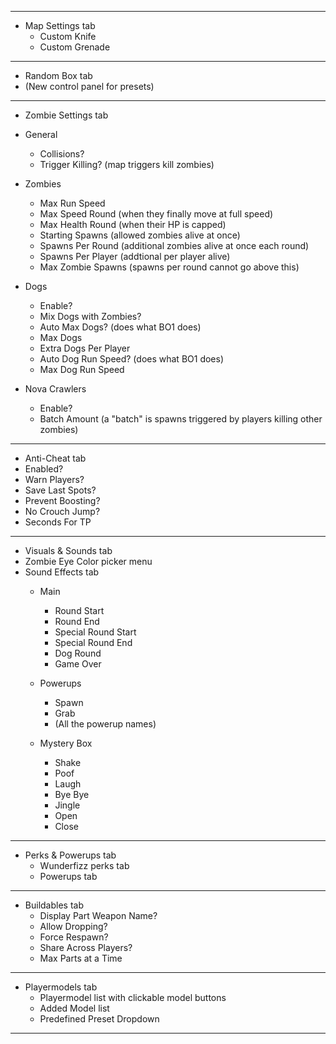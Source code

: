 ______________
* Map Settings tab
   * Custom Knife
   * Custom Grenade
   
______________
* Random Box tab
 * (New control panel for presets)
 
______________
* Zombie Settings tab
 * General 
	* Collisions?
	* Trigger Killing? (map triggers kill zombies)
  
 * Zombies
	* Max Run Speed
	* Max Speed Round (when they finally move at full speed)
	* Max Health Round (when their HP is capped)
	* Starting Spawns (allowed zombies alive at once)
	* Spawns Per Round (additional zombies alive at once each round)
	* Spawns Per Player (addtional per player alive)
	* Max Zombie Spawns (spawns per round cannot go above this)
	
 * Dogs
	* Enable?
	* Mix Dogs with Zombies?
	* Auto Max Dogs? (does what BO1 does)
	* Max Dogs 
	* Extra Dogs Per Player
	* Auto Dog Run Speed? (does what BO1 does)
	* Max Dog Run Speed
 
 * Nova Crawlers
	* Enable?
	* Batch Amount (a "batch" is spawns triggered by players killing other zombies)
______________
* Anti-Cheat tab
 * Enabled?
 * Warn Players?
 * Save Last Spots?
 * Prevent Boosting?
 * No Crouch Jump?
 * Seconds For TP
______________   
* Visuals & Sounds tab
 * Zombie Eye Color picker menu
 * Sound Effects tab
	* Main 
	   * Round Start
	   * Round End
	   * Special Round Start
	   * Special Round End
	   * Dog Round
	   * Game Over
	   
	* Powerups
	   * Spawn
	   * Grab
	   * (All the powerup names)
	   
	* Mystery Box
	   * Shake
	   * Poof
	   * Laugh
	   * Bye Bye
	   * Jingle
	   * Open
	   * Close
______________
* Perks & Powerups tab
  * Wunderfizz perks tab
  * Powerups tab
______________  
* Buildables tab
  * Display Part Weapon Name?
  * Allow Dropping?
  * Force Respawn?
  * Share Across Players?
  * Max Parts at a Time
______________  
* Playermodels tab 
  * Playermodel list with clickable model buttons
  * Added Model list
  * Predefined Preset Dropdown
______________